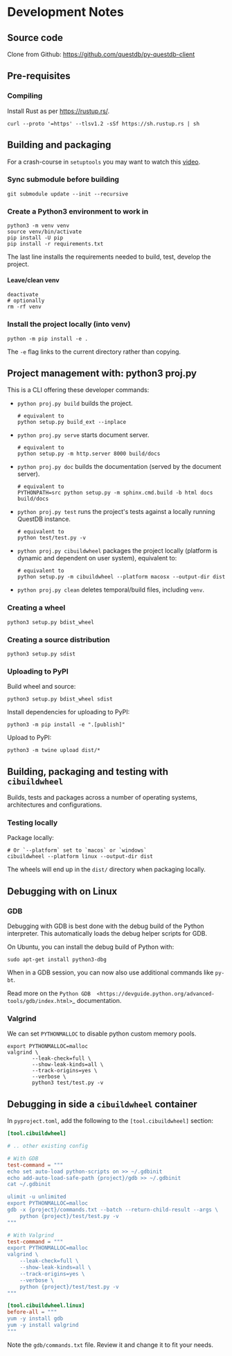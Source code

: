 # Development Notes

## Source code

Clone from Github: https://github.com/questdb/py-questdb-client


## Pre-requisites

### Compiling

Install Rust as per https://rustup.rs/.

```shell
curl --proto '=https' --tlsv1.2 -sSf https://sh.rustup.rs | sh
```


## Building and packaging

For a crash-course in `setuptools` you may want to watch this 
[video](https://www.youtube.com/watch?v=GIF3LaRqgXo&ab_channel=CodingTech>).

### Sync submodule before building

```shell
git submodule update --init --recursive
```

### Create a Python3 environment to work in

```shell
python3 -m venv venv
source venv/bin/activate
pip install -U pip
pip install -r requirements.txt
```

The last line installs the requirements needed to build, test, develop the project.

#### Leave/clean venv

```shell
deactivate
# optionally 
rm -rf venv
```

### Install the project locally (into venv)

```shell
python -m pip install -e .
```

The `-e` flag links to the current directory rather than copying.


## Project management with: python3 proj.py

This is a CLI offering these developer commands:

- `python proj.py build` builds the project.
    ```shell
    # equivalent to
    python setup.py build_ext --inplace
    ```
- `python proj.py serve` starts document server.
    ```shell
    # equivalent to
    python setup.py -m http.server 8000 build/docs
    ```
- `python proj.py doc` builds the documentation (served by the document server).
    ```shell
    # equivalent to
    PYTHONPATH=src python setup.py -m sphinx.cmd.build -b html docs build/docs
    ```
- `python proj.py test` runs the project's tests against a locally running QuestDB instance.
    ```shell
    # equivalent to
    python test/test.py -v
    ```
- `python proj.py cibuildwheel` packages the project locally (platform is dynamic and
   dependent on user system), equivalent to:
    ```shell
    # equivalent to
    python setup.py -m cibuildwheel --platform macosx --output-dir dist
    ```
- `python proj.py clean` deletes temporal/build files, including `venv`.
        
  
### Creating a wheel

```shell
python3 setup.py bdist_wheel
```

### Creating a source distribution

```shell
python3 setup.py sdist
```

### Uploading to PyPI

Build wheel and source:

```shell
python3 setup.py bdist_wheel sdist
```

Install dependencies for uploading to PyPI:

```shell
python3 -m pip install -e ".[publish]"
```

Upload to PyPI:

```shell
python3 -m twine upload dist/*
```

## Building, packaging and testing with ``cibuildwheel``

Builds, tests and packages across a number of operating systems, architectures
and configurations.

### Testing locally

Package locally:

```shell
# Or `--platform` set to `macos` or `windows`
cibuildwheel --platform linux --output-dir dist
```

The wheels will end up in the ``dist/`` directory when packaging locally.


## Debugging with on Linux

### GDB

Debugging with GDB is best done with the debug build of the Python interpreter.
This automatically loads the debug helper scripts for GDB.

On Ubuntu, you can install the debug build of Python with:

```shell
sudo apt-get install python3-dbg
```

When in a GDB session, you can now also use additional commands like ``py-bt``.

Read more on the `Python GDB 
<https://devguide.python.org/advanced-tools/gdb/index.html>`_ documentation.

### Valgrind

We can set ``PYTHONMALLOC`` to disable python custom memory pools.

```shell
export PYTHONMALLOC=malloc
valgrind \
        --leak-check=full \
        --show-leak-kinds=all \
        --track-origins=yes \
        --verbose \
        python3 test/test.py -v
```

## Debugging in side a ``cibuildwheel`` container

In ``pyproject.toml``, add the following to the ``[tool.cibuildwheel]`` section:

```toml
[tool.cibuildwheel]

# .. other existing config

# With GDB
test-command = """
echo set auto-load python-scripts on >> ~/.gdbinit
echo add-auto-load-safe-path {project}/gdb >> ~/.gdbinit
cat ~/.gdbinit

ulimit -u unlimited
export PYTHONMALLOC=malloc
gdb -x {project}/commands.txt --batch --return-child-result --args \
    python {project}/test/test.py -v
"""

# With Valgrind
test-command = """
export PYTHONMALLOC=malloc
valgrind \
    --leak-check=full \
    --show-leak-kinds=all \
    --track-origins=yes \
    --verbose \
    python {project}/test/test.py -v
"""

[tool.cibuildwheel.linux]
before-all = """
yum -y install gdb
yum -y install valgrind
"""
```

Note the ``gdb/commands.txt`` file. Review it and change it to fit your needs.